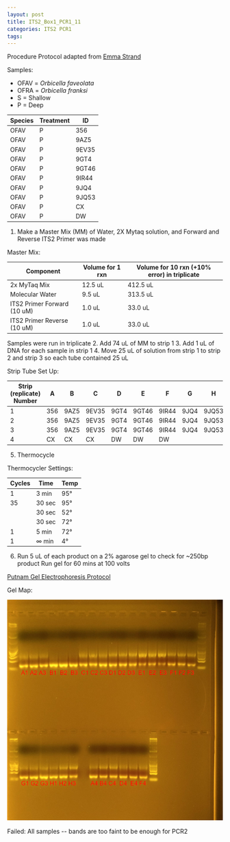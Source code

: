 ```yaml
---
layout: post
title: ITS2_Box1_PCR1_11
categories: ITS2 PCR1
tags:
---
```






Procedure
Protocol adapted from [Emma Strand](https://emmastrand.github.io/EmmaStrand_Notebook/16s,-ITS2,-23s-PCR-Protocol-Testing/)

Samples:
- OFAV = *Orbicella faveolata*
- OFRA = *Orbicella franksi*
- S = Shallow
- P = Deep

| Species | Treatment | ID   |
|---------|-----------|------|
| OFAV    | P         | 356  |
| OFAV    | P         | 9AZ5 |
| OFAV    | P         | 9EV35|
| OFAV    | P         | 9GT4 |
| OFAV    | P         | 9GT46|
| OFAV    | P         | 9IR44|
| OFAV    | P         | 9JQ4 |
| OFAV    | P         | 9JQ53|
| OFAV    | P         | CX   |
| OFAV    | P         | DW   |

1. Make a Master Mix (MM) of Water, 2X Mytaq solution, and Forward and Reverse ITS2 Primer was made

Master Mix:

| Component                   | Volume for 1 rxn  |  Volume for 10 rxn (+10% error) in triplicate |
|-----------------------------|-------------------|---------------------------------------------|
| 2x MyTaq Mix                | 12.5 uL           | 412.5 uL                                    |
| Molecular Water             | 9.5 uL            | 313.5 uL                                    |
| ITS2 Primer Forward (10 uM) | 1.0 uL            | 33.0 uL                                     |
| ITS2 Primer Reverse (10 uM) | 1.0 uL            | 33.0 uL                                     |

Samples were run in triplicate
2. Add 74 uL of MM to strip 1
3. Add 1 uL of DNA for each sample in strip 1
4. Move 25 uL of solution from strip 1 to strip 2 and strip 3 so each tube contained 25 uL

Strip Tube Set Up:

| Strip (replicate) Number | A    | B    | C     | D    | E     | F     | G    | H     |
|--------------------------|------|------|-------|------|-------|-------|------|-------|
| 1                        | 356  | 9AZ5 | 9EV35 | 9GT4 | 9GT46 | 9IR44 | 9JQ4 | 9JQ53 |
| 2                        | 356  | 9AZ5 | 9EV35 | 9GT4 | 9GT46 | 9IR44 | 9JQ4 | 9JQ53 |
| 3                        | 356  | 9AZ5 | 9EV35 | 9GT4 | 9GT46 | 9IR44 | 9JQ4 | 9JQ53 |
| 4                        | CX   | CX   | CX    | DW   | DW    | DW    |

5. Thermocycle

Thermocycler Settings:

| Cycles | Time   | Temp |
|--------|--------|------|
| 1 	   | 3 min  | 95°  |
| 35     | 30 sec | 95°  |
|        | 30 sec | 52°  |
|        | 30 sec | 72°  |
| 1      | 5 min  | 72°  |
| 1      | ∞ min  | 4°   |

6. Run 5 uL of each product on a 2% agarose gel to check for ~250bp product
   Run gel for 60 mins at 100 volts

[Putnam Gel Electrophoresis Protocol](https://emmastrand.github.io/EmmaStrand_Notebook/Gel-Electrophoresis-Protocol/)

Gel Map:

![](https://raw.githubusercontent.com/wdunster/WDPrada_Lab_Notebook/master/images/ITS2_Gel11.png)

Failed: All samples -- bands are too faint to be enough for PCR2
